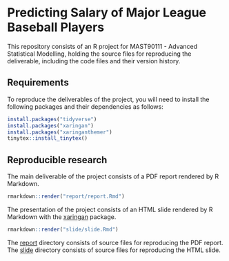 
<!-- README.md is generated from README.Rmd. Please edit that file -->

# Predicting Salary of Major League Baseball Players

This repository consists of an R project for MAST90111 - Advanced
Statistical Modelling, holding the source files for reproducing the
deliverable, including the code files and their version history.

## Requirements

To reproduce the deliverables of the project, you will need to install
the following packages and their dependencies as follows:

``` r
install.packages("tidyverse")
install.packages("xaringan")
install.packages("xaringanthemer")
tinytex::install_tinytex()
```

## Reproducible research

The main deliverable of the project consists of a PDF report rendered by
R Markdown.

``` r
rmarkdown::render("report/report.Rmd")
```

The presentation of the project consists of an HTML slide rendered by R
Markdown with the [xaringan](https://github.com/yihui/xaringan) package.

``` r
rmarkdown::render("slide/slide.Rmd")
```

The
[report](https://github.com/szmsu2011/mast90111proj/tree/main/report)
directory consists of source files for reproducing the PDF report. The
[slide](https://github.com/szmsu2011/mast90111proj/tree/main/slide)
directory consists of source files for reproducing the HTML slide.
